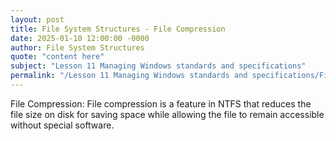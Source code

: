 ```yaml
---
layout: post
title: File System Structures - File Compression
date: 2025-01-10 12:00:00 -0000
author: File System Structures
quote: "content here"
subject: "Lesson 11 Managing Windows standards and specifications"
permalink: "/Lesson 11 Managing Windows standards and specifications/File System Structures/File System Structures - File Compression"
---
```


File Compression: File compression is a feature in NTFS that reduces the file size on disk for saving space while allowing the file to remain accessible without special software.
